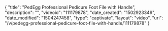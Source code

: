{
    "title": "PedEgg Professional Pedicure Foot File with Handle",
    "description": "",
    "videoid": "111179878",
    "date_created": "1502923349",
    "date_modified": "1504247458",
    "type": "captivate",
    "layout": "video",
    "url": "\/v\/pedegg-professional-pedicure-foot-file-with-handle\/111179878"
}
